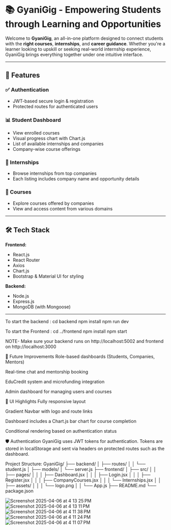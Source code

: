 # 📚 GyaniGig - Empowering Students through Learning and Opportunities

Welcome to **GyaniGig**, an all-in-one platform designed to connect students with the **right courses**, **internships**, and **career guidance**. Whether you're a learner looking to upskill or seeking real-world internship experience, GyaniGig brings everything together under one intuitive interface.

---

## 🚀 Features

### ✅ Authentication
- JWT-based secure login & registration
- Protected routes for authenticated users

### 📊 Student Dashboard
- View enrolled courses
- Visual progress chart with Chart.js
- List of available internships and companies
- Company-wise course offerings

### 🏢 Internships
- Browse internships from top companies
- Each listing includes company name and opportunity details

### 📘 Courses
- Explore courses offered by companies
- View and access content from various domains

---

## 🛠️ Tech Stack

**Frontend:**
- React.js
- React Router
- Axios
- Chart.js
- Bootstrap & Material UI for styling

**Backend:**
- Node.js
- Express.js
- MongoDB (with Mongoose)

---


To start the backend : 
cd backend
npm install
npm run dev


To start the Frontend : 
cd ../frontend
npm install
npm start

NOTE- Make sure your backend runs on http://localhost:5002 and frontend on http://localhost:3000

🙌 Future Improvements
Role-based dashboards (Students, Companies, Mentors)

Real-time chat and mentorship booking

EduCredit system and microfunding integration

Admin dashboard for managing users and courses

🎨 UI Highlights
Fully responsive layout

Gradient Navbar with logo and route links

Dashboard includes a Chart.js bar chart for course completion

Conditional rendering based on authentication status

🛡️ Authentication
GyaniGig uses JWT tokens for authentication. Tokens are stored in localStorage and sent via headers on protected routes such as the dashboard.

Project Structure: 
GyaniGig/ ├── backend/ │ ├── routes/ │ │ └── student.js │ ├── models/ │ └── server.js ├── frontend/ │ ├── src/ │ │ ├── pages/ │ │ │ ├── Dashboard.jsx │ │ │ ├── Login.jsx │ │ │ ├── Register.jsx │ │ │ ├── CompanyCourses.jsx │ │ │ └── Internships.jsx │ │ ├── assets/ │ │ │ └── logo.png │ │ └── App.js ├── README.md └── package.json

![Screenshot 2025-04-06 at 4 13 25 PM](https://github.com/user-attachments/assets/bb022692-b57b-4d0a-91de-1fc50e58ef0f)
![Screenshot 2025-04-06 at 4 13 11 PM](https://github.com/user-attachments/assets/c48094c4-895e-4b8e-a172-90445c6c5e97)
![Screenshot 2025-04-06 at 4 11 38 PM](https://github.com/user-attachments/assets/a9b6993a-99c5-4979-87f4-ca1a9b99dd86)
![Screenshot 2025-04-06 at 4 11 24 PM](https://github.com/user-attachments/assets/d5289247-c30a-402c-b8a0-299e0941bde2)
![Screenshot 2025-04-06 at 4 11 07 PM](https://github.com/user-attachments/assets/df78b18e-8c14-41e1-9cdf-63b6cfe05b40)


